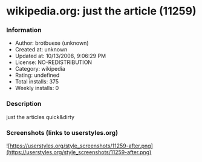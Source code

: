 # wikipedia.org: just the article (11259)

### Information
- Author: brotbuexe (unknown)
- Created at: unknown
- Updated at: 10/13/2008, 9:06:29 PM
- License: NO-REDISTRIBUTION
- Category: wikipedia
- Rating: undefined
- Total installs: 375
- Weekly installs: 0


### Description
just the articles
quick&dirty


### Screenshots (links to userstyles.org)
![https://userstyles.org/style_screenshots/11259-after.png](https://userstyles.org/style_screenshots/11259-after.png)


